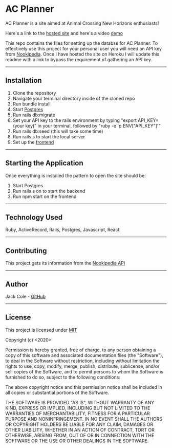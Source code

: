 AC Planner
========================

AC Planner is a site aimed at Animal Crossing New Horizons enthusiasts!

Here's a link to the [hosted site](https://ac-planner.herokuapp.com/) and here's a video [demo](https://www.youtube.com/watch?v=lEGqJHjB6ck)

This repo contains the files for setting up the databse for AC Planner. To effectively use this project for your personal user you will need an API key from [Nookipedia](https://nookipedia.com/api/). Once I have hosted the site on Heroku I will update this readme with a link to bypass the requirement of gathering an API key.

---

## Installation

1. Clone the repository
2. Navigate your terminal directory inside of the cloned repo
3. Run bundle install
4. Start [Postgres](https://postgresapp.com/downloads.html)
5. Run rails db:migrate
6. Set your API key to the rails environment by typing "export API_KEY=(your key)" in your terminal, followed by "ruby -e 'p ENV["API_KEY"]'"
7. Run rails db:seed (this will take some time)
8. Run rails s to start the local server
9. Set up the [frontend](https://github.com/123JackCole/acplanner_frontend)

---

## Starting the Application

Once everything is installed the pattern to open the site should be: 

1. Start Postgres
2. Run rails s on to start the backend
3. Run npm start on the frontend

---

## Technology Used

Ruby, 
ActiveRecord,
Rails,
Postgres,
Javascript,
React

---

## Contributing

This project gets its information from the [Nookipedia API](https://nookipedia.com/api/)

---

## Author

Jack Cole - [GitHub](https://github.com/123JackCole)

---

## License

This project is licensed under [MIT](https://en.wikipedia.org/wiki/MIT_License#References)

Copyright (c) <2020> <Jack Cole>

Permission is hereby granted, free of charge, to any person obtaining a copy
of this software and associated documentation files (the "Software"), to deal
in the Software without restriction, including without limitation the rights
to use, copy, modify, merge, publish, distribute, sublicense, and/or sell
copies of the Software, and to permit persons to whom the Software is
furnished to do so, subject to the following conditions:

The above copyright notice and this permission notice shall be included in all
copies or substantial portions of the Software.

THE SOFTWARE IS PROVIDED "AS IS", WITHOUT WARRANTY OF ANY KIND, EXPRESS OR
IMPLIED, INCLUDING BUT NOT LIMITED TO THE WARRANTIES OF MERCHANTABILITY,
FITNESS FOR A PARTICULAR PURPOSE AND NONINFRINGEMENT. IN NO EVENT SHALL THE
AUTHORS OR COPYRIGHT HOLDERS BE LIABLE FOR ANY CLAIM, DAMAGES OR OTHER
LIABILITY, WHETHER IN AN ACTION OF CONTRACT, TORT OR OTHERWISE, ARISING FROM,
OUT OF OR IN CONNECTION WITH THE SOFTWARE OR THE USE OR OTHER DEALINGS IN THE
SOFTWARE.
